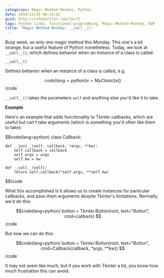 ```yaml
---
categories: Magic Method Monday, Python
date: 2010/11/29 06:14:42
guid: http://rafekettler.com/?p=75
tags: Python links, functional-programming, Magic-Method-Monday, OOP
title: 'Magic Method Monday: __call__()'
---
```

Busy week, so only one magic method this Monday. This one's a bit strange, but a useful feature of Python nonetheless. Today, we look at `__call__()`, which defines behavior when an instance of a class is called.

`__call__()`

Defines behavior when an instance of a class is called, e.g.

$$code(lang=python)
x = MyClass()
x()
$$/code

`__call__()` takes the parameters `self` and anything else you'd like it to take.

**Example**

Here's an example that adds functionality to Tkinter callbacks, which are useful but can't take arguments (which is something you'd often like them to take):

$$code(lang=python)
class Callback:
        
    def __init__(self, callback, *args, **kw):
        self.callback = callback
        self.args = args
        self.kw = kw
    
    def __call__(self):
        return self.callback(*self.args, **self.kw)
$$/code

What this accomplished is it allows us to create instances for particular callbacks, and pass them arguments despite Tkinter's limitations. Normally, we'd do this:

$$code(lang=python)
button = Tkinter.Button(root, text="Button", cmd=callback)
$$/code

But now we can do this:

$$code(lang=python)
button = Tkinter.Button(root, text="Button", cmd=Callback(callback, *args, **kw))
$$/code

It may not seem like much, but if you work with Tkinter a lot, you know how much frustration this can avoid.
